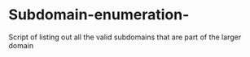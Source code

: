 # Subdomain-enumeration-
Script of listing out all the valid subdomains that are part of the larger domain
